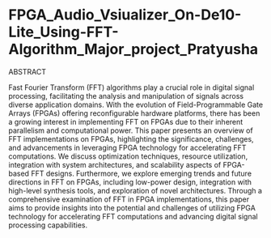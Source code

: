 # FPGA_Audio_Vsiualizer_On-De10-Lite_Using-FFT-Algorithm_Major_project_Pratyusha

ABSTRACT

Fast Fourier Transform (FFT) algorithms play a crucial role in digital signal processing, facilitating the analysis and manipulation of signals across diverse application domains. With the evolution of Field-Programmable Gate Arrays (FPGAs) offering reconfigurable hardware platforms, there has been a growing interest in implementing FFT on FPGAs due to their inherent parallelism and
computational power. This paper presents an overview of FFT implementations on FPGAs, highlighting the significance, challenges, and advancements in leveraging FPGA technology for accelerating FFT computations. We discuss optimization techniques, resource utilization, integration with system architectures, and scalability aspects of FPGA-based FFT designs. Furthermore, we explore emerging trends and future directions in FFT on FPGAs, including low-power design, integration with high-level
synthesis tools, and exploration of novel architectures. Through a comprehensive examination of FFT in
FPGA implementations, this paper aims to provide insights into the potential and challenges of utilizing FPGA technology for accelerating FFT computations and advancing digital signal processing capabilities.
